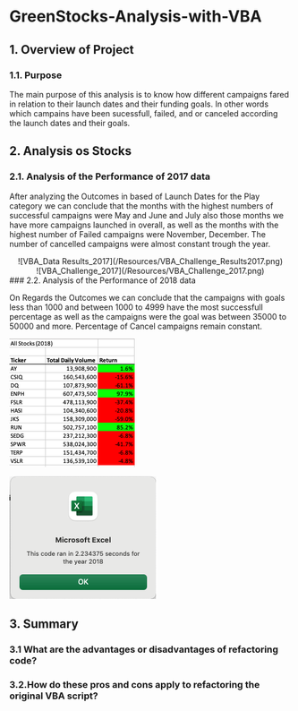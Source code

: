# GreenStocks-Analysis-with-VBA

## 1. Overview of Project

### 1.1. Purpose
The main purpose of this analysis is to know how different campaigns fared in relation to their launch dates and their funding goals. In other words which campains have been sucessfull, failed, and or canceled according the launch dates and their goals.

## 2. Analysis os Stocks

### 2.1. Analysis of the Performance of 2017 data
After analyzing the Outcomes in based of Launch Dates for the Play category we can conclude that the months with the highest numbers of successful campaigns were May and June and July also those months we have more campaigns launched in overall, as well as the months with the highest number of Failed campaigns were November, December.
The number of cancelled campaigns were almost constant trough the year.
<center>
![VBA_Data Results_2017](/Resources/VBA_Challenge_Results2017.png)
</center>
<center>
![VBA_Challenge_2017](/Resources/VBA_Challenge_2017.png)
</center>
### 2.2.  Analysis of the Performance of 2018 data

On Regards the Outcomes we can conclude that the campaigns with goals less than 1000 and between 1000 to 4999 have the most successfull percentage as well as the campaigns were the goal was between 35000 to 50000 and more. Percentage of Cancel campaigns remain constant. 

![VBA_Data Results_2018](/Resources/VBA_Challenge_Results2018.png)

![VBA_Challenge_2018](/Resources/VBA_Challenge_2018.png)


## 3. Summary
### 3.1 What are the advantages or disadvantages of refactoring code?



### 3.2.How do these pros and cons apply to refactoring the original VBA script?


